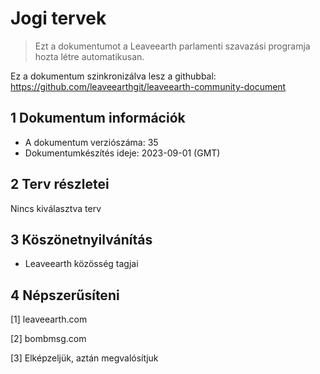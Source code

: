 # Jogi tervek

>Ezt a dokumentumot a Leaveearth parlamenti szavazási programja hozta létre automatikusan.

Ez a dokumentum szinkronizálva lesz a githubbal: https://github.com/leaveearthgit/leaveearth-community-document

## 1 Dokumentum információk

- A dokumentum verziószáma: 35
- Dokumentumkészítés ideje: 2023-09-01 (GMT)

## 2 Terv részletei

Nincs kiválasztva terv

## 3 Köszönetnyilvánítás
* Leaveearth közösség tagjai

## 4 Népszerűsíteni
[1] leaveearth.com

[2] bombmsg.com

[3] Elképzeljük, aztán megvalósítjuk